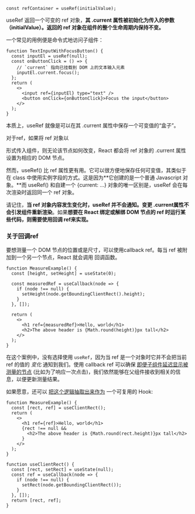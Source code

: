 ```
const refContainer = useRef(initialValue);
```

useRef 返回一个可变的 ref 对象，**其 .current 属性被初始化为传入的参数（initialValue）。返回的 ref 对象在组件的整个生命周期内保持不变。**

一个常见的用例便是命令式地访问子组件：

```
function TextInputWithFocusButton() {
  const inputEl = useRef(null);
  const onButtonClick = () => {
    // `current` 指向已挂载到 DOM 上的文本输入元素
    inputEl.current.focus();
  };
  return (
    <>
      <input ref={inputEl} type="text" />
      <button onClick={onButtonClick}>Focus the input</button>
    </>
  );
}
```

本质上，useRef 就像是可以在其 .current 属性中保存一个可变值的“盒子”。



对于ref，如果将 ref 对象以<div ref= {myRef} />形式传入组件，则无论该节点如何改变，React 都会将 ref 对象的 .current 属性设置为相应的 DOM 节点。



然而，useRef() 比 ref 属性更有用。它可以很方便地保存任何可变值，其类似于在 class 中使用实例字段的方式。这是因为**它创建的是一个普通 Javascript 对象。**而 useRef() 和自建一个 {current: ...} 对象的唯一区别是，useRef 会在每次渲染时返回同一个 ref 对象。

请记住，**当 ref 对象内容发生变化时，useRef 并不会通知。变更 .current属性不会引发组件重新渲染**。如果**想要在 React 绑定或解绑 DOM 节点的 ref 时运行某些代码，则需要使用回调 ref来实现。**



### 关于回调ref



要想测量一个 DOM 节点的位置或是尺寸，可以使用callback ref。每当 ref 被附加到一个另一个节点，React 就会调用 回调函数。

```
function MeasureExample() {
  const [height, setHeight] = useState(0);

  const measuredRef = useCallback(node => {
    if (node !== null) {
      setHeight(node.getBoundingClientRect().height);
    }
  }, []);

  return (
    <>
      <h1 ref={measuredRef}>Hello, world</h1>
      <h2>The above header is {Math.round(height)}px tall</h2>
    </>
  );
}
```

在这个案例中，没有选择使用 `useRef`，因为当 ref 是一个对象时它并不会把当前 ref 的值的 *变化* 通知到我们。使用 callback ref 可以确保 [即便子组件延迟显示被测量的节点](https://codesandbox.io/s/818zzk8m78) (比如为了响应一次点击)，我们依然能够在父组件接收到相关的信息，以便更新测量结果。



如果愿意，还可以 [把这个逻辑抽取出来作为](https://codesandbox.io/s/m5o42082xy) 一个可复用的 Hook:

```
function MeasureExample() {
  const [rect, ref] = useClientRect();
  return (
    <>
      <h1 ref={ref}>Hello, world</h1>
      {rect !== null &&
        <h2>The above header is {Math.round(rect.height)}px tall</h2>
      }
    </>
  );
}

function useClientRect() {
  const [rect, setRect] = useState(null);
  const ref = useCallback(node => {
    if (node !== null) {
      setRect(node.getBoundingClientRect());
    }
  }, []);
  return [rect, ref];
}
```





